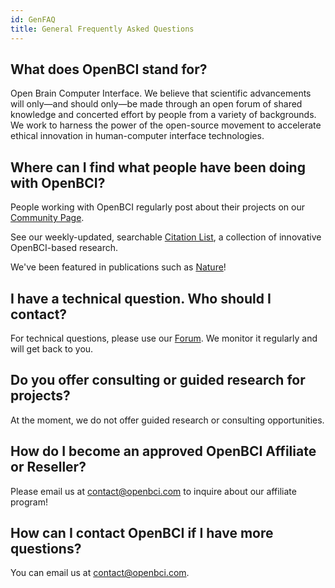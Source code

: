 ```yaml
---
id: GenFAQ
title: General Frequently Asked Questions
---
```


## What does OpenBCI stand for?

Open Brain Computer Interface. We believe that scientific advancements will only—and should only—be made through an open forum of shared knowledge and concerted effort by people from a variety of backgrounds. We work to harness the power of the open-source movement to accelerate ethical innovation in human-computer interface technologies.

## Where can I find what people have been doing with OpenBCI?

People working with OpenBCI regularly post about their projects on our [Community Page](http://openbci.com/community).

See our weekly-updated, searchable [Citation List](https://openbci.com/citations), a collection of innovative OpenBCI-based research.

We've been featured in publications such as [Nature](https://www.nature.com/articles/s41598-019-41895-7)!

## I have a technical question. Who should I contact?

For technical questions, please use our [Forum](http://openbci.com/forum). We monitor it regularly and will get back to you.

## Do you offer consulting or guided research for projects?

At the moment, we do not offer guided research or consulting opportunities.

## How do I become an approved OpenBCI Affiliate or Reseller?

Please email us at [contact@openbci.com](mailto:contact@openbci.com) to inquire about our affiliate program!

## How can I contact OpenBCI if I have more questions?

You can email us at [contact@openbci.com](mailto:contact@openbci.com).
